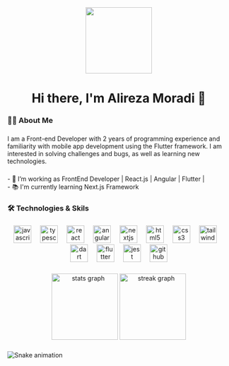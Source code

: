 <div align="center">
  <img height="150" src="https://github.com/mayankchaudhary26/Cool-Readme-ideas/blob/master/data/octocat/spidertocat.png?raw=true"  />
</div>

###

<h1 align="center">Hi there, I'm Alireza Moradi 👋</h1>

###

<h3 align="left">👩‍💻  About Me</h3>

###

<p align="left">I am a Front-end Developer with 2 years of programming experience and familiarity with mobile app development using the Flutter framework. I am interested in solving challenges and bugs, as well as learning new technologies.</p>

###

<p align="left">- 🔭 I’m working as FrontEnd Developer | React.js | Angular | Flutter |<br>- 📚 I'm currently learning Next.js Framework</p>

###

<h3 align="left">🛠 Technologies & Skils</h3>

###

<div align="center">
  <img src="https://cdn.jsdelivr.net/gh/devicons/devicon/icons/javascript/javascript-original.svg" height="40" alt="javascript logo"  />
  <img width="12" />
  <img src="https://cdn.jsdelivr.net/gh/devicons/devicon/icons/typescript/typescript-original.svg" height="40" alt="typescript logo"  />
  <img width="12" />
  <img src="https://cdn.jsdelivr.net/gh/devicons/devicon/icons/react/react-original.svg" height="40" alt="react logo"  />
  <img width="12" />
  <img src="https://cdn.jsdelivr.net/gh/devicons/devicon/icons/angularjs/angularjs-original.svg" height="40" alt="angularjs logo"  />
  <img width="12" />
  <img src="https://cdn.jsdelivr.net/gh/devicons/devicon/icons/nextjs/nextjs-original.svg" height="40" alt="nextjs logo"  />
  <img width="12" />
  <img src="https://cdn.jsdelivr.net/gh/devicons/devicon/icons/html5/html5-original.svg" height="40" alt="html5 logo"  />
  <img width="12" />
  <img src="https://cdn.jsdelivr.net/gh/devicons/devicon/icons/css3/css3-original.svg" height="40" alt="css3 logo"  />
  <img width="12" />
  <img src="https://cdn.jsdelivr.net/gh/devicons/devicon/icons/tailwindcss/tailwindcss-original-wordmark.svg" height="40" alt="tailwindcss logo"  />
  <img width="12" />
  <img src="https://cdn.jsdelivr.net/gh/devicons/devicon/icons/dart/dart-original.svg" height="40" alt="dart logo"  />
  <img width="12" />
  <img src="https://cdn.jsdelivr.net/gh/devicons/devicon/icons/flutter/flutter-original.svg" height="40" alt="flutter logo"  />
  <img width="12" />
  <img src="https://cdn.jsdelivr.net/gh/devicons/devicon/icons/jest/jest-plain.svg" height="40" alt="jest logo"  />
  <img width="12" />
  <img src="https://cdn.jsdelivr.net/gh/devicons/devicon/icons/github/github-original.svg" height="40" alt="github logo"  />
</div>

###

<div align="center">
  <img src="https://github-readme-stats.vercel.app/api?username=Alirezawmoradi&hide_title=false&hide_rank=false&show_icons=true&include_all_commits=true&count_private=true&disable_animations=false&theme=algolia&locale=en&hide_border=false&order=1" height="150" alt="stats graph"  />
  <img src="https://streak-stats.demolab.com?user=Alirezawmoradi&locale=en&mode=daily&theme=algolia&hide_border=false&border_radius=5&order=3" height="150" alt="streak graph"  />
</div>

###

<img src="https://raw.githubusercontent.com/Alirezawmoradi/Alirezawmoradi/output/snake.svg" alt="Snake animation" />

###